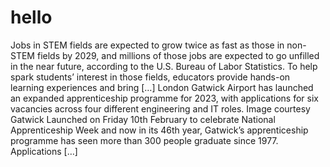 # hello
Jobs in STEM fields are expected to grow twice as fast as those in non-STEM fields by 2029, and millions of those jobs are expected to go unfilled in the near future, according to the U.S. Bureau of Labor Statistics. To help spark students’ interest in those fields, educators provide hands-on learning experiences and bring […]
London Gatwick Airport has launched an expanded apprenticeship programme for 2023, with applications for six vacancies across four different engineering and IT roles. Image courtesy Gatwick Launched on Friday 10th February to celebrate National Apprenticeship Week and now in its 46th year, Gatwick’s apprenticeship programme has seen more than 300 people graduate since 1977. Applications […]

